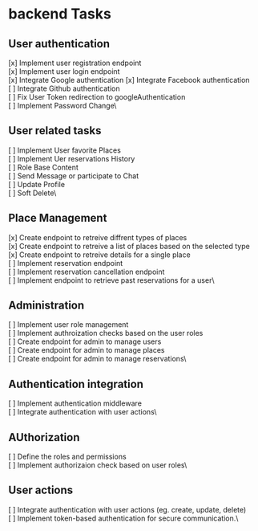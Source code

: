 # backend Tasks

## User authentication

[x] Implement user registration endpoint\
[x] Implement user login endpoint\
[x] Integrate Google authentication
[x] Integrate Facebook authentication\
[ ] Integrate Github authentication\
[ ] Fix User Token redirection to googleAuthentication\
[ ] Implement Password Change\

## User related tasks

[ ] Implement User favorite Places\
[ ] Implement Uer reservations History\
[ ] Role Base Content\
[ ] Send Message or participate to Chat\
[ ] Update Profile\
[ ] Soft Delete\

## Place Management

[x] Create endpoint to retreive diffrent types of places\
[x] Create endpoint to retreive a list of places based on the selected type\
[x] Create endpoint to retreive details for a single place\
[ ] Implement reservation endpoint\
[ ] Implement reservation cancellation endpoint\
[ ] Implement endpoint to retrieve past reservations for a user\

## Administration

[ ] Implement user role management\
[ ] Implement authroization checks based on the user roles\
[ ] Create endpoint for admin to manage users\
[ ] Create endpoint for admin to manage places\
[ ] Create endpoint for admin to manage reservations\

## Authentication integration

[ ] Implement authentication middleware\
[ ] Integrate authentication with user actions\

## AUthorization

[ ] Define the roles and permissions\
[ ] Implement authorizaion check based on user roles\

## User actions

[ ] Integrate authentication with user actions (eg. create, update, delete)\
[ ] Implement token-based authentication for secure communication.\
